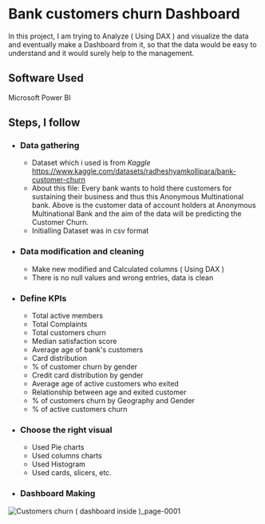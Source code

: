 # Bank customers churn Dashboard  

In this project, I am trying to Analyze ( Using DAX ) and visualize the data and eventually make a Dashboard from it, so that the data would be easy to understand and it would surely help to the management. 

## Software  Used

Microsoft Power BI

## Steps, I follow 
 
- ### Data gathering 

  - Dataset which i used is from *Kaggle* https://www.kaggle.com/datasets/radheshyamkollipara/bank-customer-churn
  - About this file: Every bank wants to hold there customers for sustaining their business and thus this Anonymous Multinational bank.
Above is the customer data of account holders at Anonymous Multinational Bank and the aim of the data will be predicting the Customer Churn.
  - Initialling Dataset was in csv format

- ### Data modification and cleaning 

  - Make new modified and Calculated columns ( Using DAX ) 
  - There is no null values and wrong entries, data is clean

- ### Define KPIs 

  - Total active members   
  - Total Complaints 
  - Total customers churn
  - Median satisfaction score 
  - Average age of bank's customers 
  - Card distribution 
  - % of customer churn by gender
  - Credit card distribution by gender
  - Average age of active customers who exited
  - Relationship between age and exited customer
  - % of customers churn by Geography and Gender 
  - % of active customers churn  

- ### Choose the right visual 

  - Used Pie charts
  - Used columns charts 
  - Used Histogram 
  - Used cards, slicers, etc. 

- ### Dashboard Making

![Customers churn ( dashboard inside )_page-0001](https://github.com/himanshu1199/Bank_customers_churn_Dashboard/assets/130036773/b3107ee1-7443-4cc1-a5f4-8ca201f36271)



